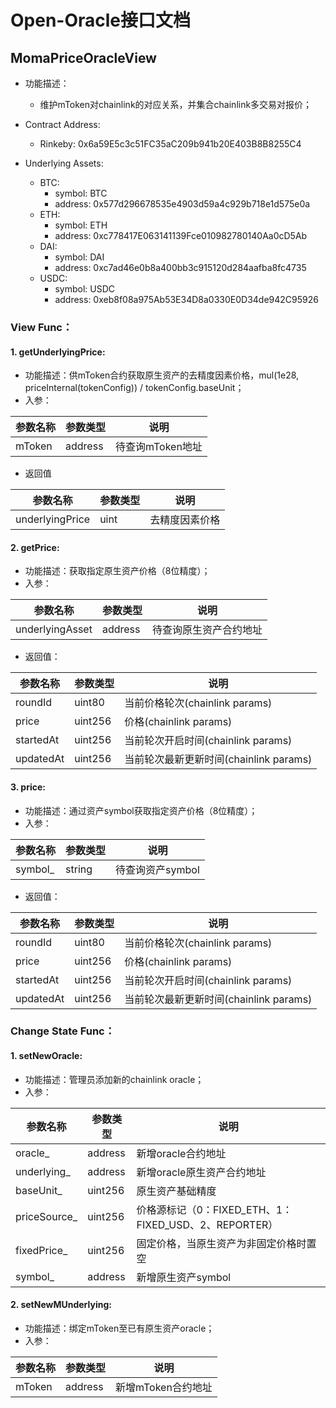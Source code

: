 # Open-Oracle接口文档
## MomaPriceOracleView
* 功能描述：
  + 维护mToken对chainlink的对应关系，并集合chainlink多交易对报价；

* Contract Address:
  + Rinkeby: 0x6a59E5c3c51FC35aC209b941b20E403B8B8255C4

* Underlying Assets:
  + BTC:
    - symbol: BTC
    - address: 0x577d296678535e4903d59a4c929b718e1d575e0a
  + ETH:
    - symbol: ETH
    - address: 0xc778417E063141139Fce010982780140Aa0cD5Ab
  + DAI:
    - symbol: DAI
    - address: 0xc7ad46e0b8a400bb3c915120d284aafba8fc4735
  + USDC:
    - symbol: USDC
    - address: 0xeb8f08a975Ab53E34D8a0330E0D34de942C95926             

### View Func：
#### 1. getUnderlyingPrice:
* 功能描述：供mToken合约获取原生资产的去精度因素价格，mul(1e28, priceInternal(tokenConfig)) / tokenConfig.baseUnit；
* 入参：
  
|参数名称|参数类型|说明|
|---|---|---|
|mToken|address|待查询mToken地址|

* 返回值

|参数名称|参数类型|说明|
|---|---|---|
|underlyingPrice|uint|去精度因素价格|

#### 2. getPrice:
* 功能描述：获取指定原生资产价格（8位精度）；
* 入参：
  
|参数名称|参数类型|说明|
|---|---|---|
|underlyingAsset|address|待查询原生资产合约地址|

* 返回值：

|参数名称|参数类型|说明|
|---|---|---|
|roundId|uint80|当前价格轮次(chainlink params)|
|price|uint256|价格(chainlink params)|
|startedAt|uint256|当前轮次开启时间(chainlink params)|
|updatedAt|uint256|当前轮次最新更新时间(chainlink params)|

#### 3. price:
* 功能描述：通过资产symbol获取指定资产价格（8位精度）；
* 入参：
  
|参数名称|参数类型|说明|
|---|---|---|
|symbol_|string|待查询资产symbol|

* 返回值：

|参数名称|参数类型|说明|
|---|---|---|
|roundId|uint80|当前价格轮次(chainlink params)|
|price|uint256|价格(chainlink params)|
|startedAt|uint256|当前轮次开启时间(chainlink params)|
|updatedAt|uint256|当前轮次最新更新时间(chainlink params)|


### Change State Func：
#### 1. setNewOracle:
* 功能描述：管理员添加新的chainlink oracle；
* 入参：

|参数名称|参数类型|说明|
|---|---|---|
|oracle_|address|新增oracle合约地址|
|underlying_|address|新增oracle原生资产合约地址|
|baseUnit_|uint256|原生资产基础精度|
|priceSource_|uint256|价格源标记（0：FIXED_ETH、1：FIXED_USD、2、REPORTER）|
|fixedPrice_|uint256|固定价格，当原生资产为非固定价格时置空|
|symbol_|address|新增原生资产symbol|

#### 2. setNewMUnderlying:
* 功能描述：绑定mToken至已有原生资产oracle；
* 入参：

|参数名称|参数类型|说明|
|---|---|---|
|mToken|address|新增mToken合约地址|
